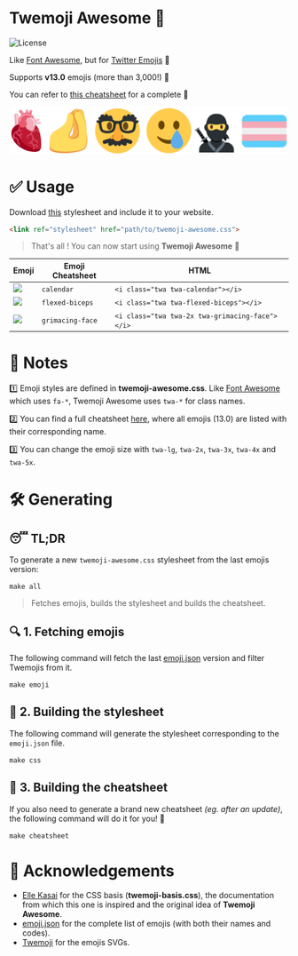 # Twemoji Awesome 🤡

![License](https://bit.ly/3eDF4ci)

Like [Font Awesome](https://fontawesome.com), but for
[Twitter Emojis](http://twitter.github.io/twemoji/) 🎉

Supports **v13.0** emojis (more than 3,000!) 💪

You can refer to [this cheatsheet](cheatsheet.md) for a complete  📝

![](assets/banner.png)


# ✅ Usage

Download [this](twemoji-awesome.css) stylesheet and include it to your website.

```html
<link ref="stylesheet" href="path/to/twemoji-awesome.css">
```

> That's all ! You can now start using **Twemoji Awesome** 🥳

| Emoji                                                                             | Emoji Cheatsheet | HTML                                            |
| --------------------------------------------------------------------------------- | ---------------- | ----------------------------------------------- |
| <img src="https://twitter.github.io/twemoji/v/latest/svg/1f4c5.svg" width="20" /> | `calendar`       | `<i class="twa twa-calendar"></i>`              |
| <img src="https://twitter.github.io/twemoji/v/latest/svg/1f4aa.svg" width="20" /> | `flexed-biceps`  | `<i class="twa twa-flexed-biceps"></i>`         |
| <img src="https://twitter.github.io/twemoji/v/latest/svg/1f62c.svg" width="40" /> | `grimacing-face` | `<i class="twa twa-2x twa-grimacing-face"></i>` |


# 📝 Notes 

1️⃣ Emoji styles are defined in **twemoji-awesome.css**. Like
[Font Awesome](https://fontawesome.com) which uses `fa-*`, Twemoji Awesome uses
`twa-*` for class names.

2️⃣ You can find a full cheatsheet [here](cheatsheet.md), where all emojis (13.0)
are listed with their corresponding name.

3️⃣ You can change the emoji size with `twa-lg`, `twa-2x`, `twa-3x`, `twa-4x` and
`twa-5x`.


# 🛠️ Generating

## 😴 TL;DR

To generate a new `twemoji-awesome.css` stylesheet from the last emojis version:
```
make all
```

> Fetches emojis, builds the stylesheet and builds the cheatsheet.

## 🔍 1. Fetching emojis

The following command will fetch the last [emoji.json](https://github.com/amio/emoji.json)
version and filter Twemojis from it.
```
make emoji
```

## 🎨 2. Building the stylesheet

The following command will generate the stylesheet corresponding to the
`emoji.json` file.
```
make css
```

## 📝 3. Building the cheatsheet

If you also need to generate a brand new cheatsheet *(eg. after an update)*,
the following command will do it for you! 🙏
```
make cheatsheet
```


# 🙏 Acknowledgements

- [Elle Kasai](https://github.com/ellekasai) for the CSS basis
(**twemoji-basis.css**), the documentation from which this one is inspired and
the original idea of **Twemoji Awesome**.
- [emoji.json](https://github.com/amio/emoji.json) for the complete list of 
emojis (with both their names and codes).
- [Twemoji](https://github.com/twitter/twemoji) for the emojis SVGs.